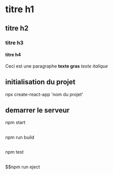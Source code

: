 # titre h1
## titre h2 
### titre h3
#### titre h4

Ceci est une paragraphe **texte gras** *texte italique* 

## initialisation du projet
npx create-react-app 'nom du projet'

## demarrer le serveur
npm start

##
npm run build

##
npm test

##
$$npm run eject